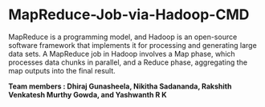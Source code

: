 # MapReduce-Job-via-Hadoop-CMD
MapReduce is a programming model, and Hadoop is an open-source software framework that implements it for processing and generating large data sets. A MapReduce job in Hadoop involves a Map phase, which processes data chunks in parallel, and a Reduce phase, aggregating the map outputs into the final result. 



<a name="br1"></a> 

**Team members : Dhiraj Gunasheela, Nikitha Sadananda, Rakshith Venkatesh Murthy Gowda, and Yashwanth R K**


